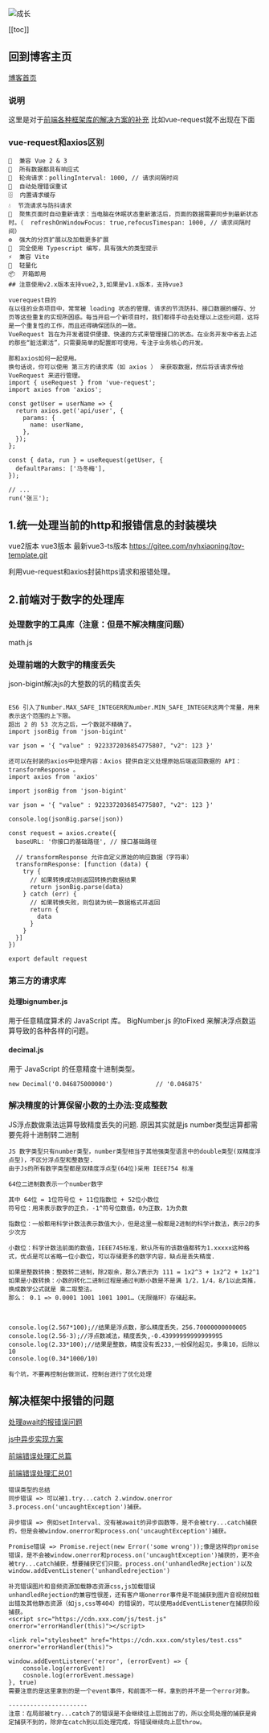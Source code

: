 ![成长](/images/home.png)

[[toc]]
## 回到博客主页
[博客首页](./../README.md)  


### 说明
这里是对于[前端各种框架库的解决方案的补充](https://www.processon.com/mindmap/6214476d079129079ad749e1)
比如vue-request就不出现在下面


### vue-request和axios区别

~~~
🌈  兼容 Vue 2 & 3
🚀  所有数据都具有响应式
🔄  轮询请求：pollingInterval: 1000, // 请求间隔时间
🤖  自动处理错误重试
🗄  内置请求缓存
💧  节流请求与防抖请求
🎯  聚焦页面时自动重新请求：当电脑在休眠状态重新激活后，页面的数据需要同步到最新状态时。（  refreshOnWindowFocus: true,refocusTimespan: 1000, // 请求间隔时间）
⚙️  强大的分页扩展以及加载更多扩展
📠  完全使用 Typescript 编写，具有强大的类型提示
⚡️  兼容 Vite
🍃  轻量化
📦  开箱即用
## 注意使用v2.x版本支持vue2,3,如果是v1.x版本，支持vue3

vuerequest目的
在以往的业务项目中，常常被 loading 状态的管理、请求的节流防抖、接口数据的缓存、分页等这些重复的实现所困惑。每当开启一个新项目时，我们都得手动去处理以上这些问题，这将是一个重复性的工作，而且还得确保团队的一致。
VueRequest 旨在为开发者提供便捷、快速的方式来管理接口的状态。在业务开发中省去上述的那些“脏活累活”，只需要简单的配置即可使用，专注于业务核心的开发。

那和axios如何一起使用。
换句话说，你可以使用 第三方的请求库（如 axios ） 来获取数据，然后将该请求传给 VueRequest 来进行管理。
import { useRequest } from 'vue-request';
import axios from 'axios';

const getUser = userName => {
  return axios.get('api/user', {
    params: {
      name: userName,
    },
  });
};

const { data, run } = useRequest(getUser, {
  defaultParams: ['马冬梅'],
});

// ...
run('张三');

~~~
## 1.统一处理当前的http和报错信息的封装模块
vue2版本
vue3版本
最新vue3-ts版本
 https://gitee.com/nyhxiaoning/tov-template.git

利用vue-request和axios封装https请求和报错处理。


## 2.前端对于数字的处理库
### 处理数字的工具库（注意：但是不解决精度问题）
math.js

### 处理前端的大数字的精度丢失

json-bigint解决js的大整数的坑的精度丢失
~~~

ES6 引入了Number.MAX_SAFE_INTEGER和Number.MIN_SAFE_INTEGER这两个常量，用来表示这个范围的上下限。
超出 2 的 53 次方之后，一个数就不精确了。
import jsonBig from 'json-bigint'

var json = '{ "value" : 9223372036854775807, "v2": 123 }'

还可以在封装的axios中处理内容：Axios 提供自定义处理原始后端返回数据的 API：transformResponse 。
import axios from 'axios'

import jsonBig from 'json-bigint'

var json = '{ "value" : 9223372036854775807, "v2": 123 }'

console.log(jsonBig.parse(json))

const request = axios.create({
  baseURL: '你接口的基础路径', // 接口基础路径

  // transformResponse 允许自定义原始的响应数据（字符串）
  transformResponse: [function (data) {
    try {
      // 如果转换成功则返回转换的数据结果
      return jsonBig.parse(data)
    } catch (err) {
      // 如果转换失败，则包装为统一数据格式并返回
      return {
        data
      }
    }
  }]
})

export default request

~~~

### 第三方的请求库
#### 处理bignumber.js
用于任意精度算术的 JavaScript 库。
BigNumber.js 的toFixed 来解决浮点数运算导致的各种各样的问题。
#### decimal.js
用于 JavaScript 的任意精度十进制类型。
~~~
new Decimal('0.046875000000')            // '0.046875'

~~~

### 解决精度的计算保留小数的土办法:变成整数

JS浮点数做乘法运算导致精度丢失的问题.
原因其实就是js number类型运算都需要先将十进制转二进制

~~~
JS 数字类型只有number类型，number类型相当于其他强类型语言中的double类型(双精度浮点型)，不区分浮点型和整数型.
由于Js的所有数字类型都是双精度浮点型(64位)采用 IEEE754 标准

64位二进制数表示一个number数字

其中 64位 = 1位符号位 + 11位指数位 + 52位小数位
符号位：用来表示数字的正负，-1^符号位数值，0为正数，1为负数

指数位：一般都用科学计数法表示数值大小，但是这里一般都是2进制的科学计数法，表示2的多少次方

小数位：科学计数法前面的数值，IEEE745标准，默认所有的该数值都转为1.xxxxx这种格式，优点是可以省略一位小数位，可以存储更多的数字内容，缺点是丢失精度.

如果是整数转换：整数转二进制，除2取余，那么7表示为 111 = 1x2^3 + 1x2^2 + 1x2^1
如果是小数转换：小数的转化二进制过程是通过判断小数是不是满 1/2，1/4，8/1以此类推，换成数学公式就是 乘二取整法。
那么： 0.1 => 0.0001 1001 1001 1001…（无限循环）存储起来。



console.log(2.567*100);//结果是浮点数，那么精度丢失，256.70000000000005 
console.log(2.56-3);//浮点数减法，精度丢失,-0.43999999999999995
console.log(2.33*100);//结果是整数，精度没有丢233,一般保险起见，多乘10，后除以10
console.log(0.34*1000/10)

有个坑，不要再控制台做测试，控制台进行了优化处理
~~~



## 解决框架中报错的问题
[处理await的报错误问题](https://app.yinxiang.com/shard/s37/nl/24388549/5bb546b1-1047-4c54-afc2-3f70d7ab42fe)

[js中异步实现方案](https://app.yinxiang.com/shard/s37/nl/24388549/30c25a2d-fcb5-47ac-b1e2-38e6cfc76319)

[前端错误处理汇总篇](https://juejin.cn/post/6979564690787532814)

[前端错误处理汇总01](https://app.yinxiang.com/shard/s37/nl/24388549/bc25dd43-2ddb-472f-ac5c-05330f540e80)


~~~
错误类型的总结
同步错误 => 可以被1.try...catch 2.window.onerror 3.process.on('uncaughtException')捕获。

异步错误 => 例如setInterval、没有被await的异步函数等，是不会被try...catch捕获的，但是会被window.onerror和process.on('uncaughtException')捕获。

Promise错误 => Promise.reject(new Error('some wrong'));像是这样的promise错误，是不会被window.onerror和process.on('uncaughtException')捕获的，更不会被try...catch捕获，想要捕获它们只能，process.on('unhandledRejection')以及window.addEventListener('unhandledrejection')

补充错误图片和音频资源加载静态资源css,js加载错误
unhandledRejection的兼容性很差，还有客户端onerror事件是不能捕获到图片音视频加载出错及其他静态资源（如js,css等404）的错误的，可以使用addEventListener在捕获阶段捕获。
<script src="https://cdn.xxx.com/js/test.js"  onerror="errorHandler(this)"></script>

<link rel="stylesheet" href="https://cdn.xxx.com/styles/test.css" onerror="errorHandler(this)">

window.addEventListener('error', (errorEvent) => {
    console.log(errorEvent)
    cosnole.log(errorEvent.message)
}, true)
需要注意的是这里拿到的是一个event事件，和前面不一样，拿到的并不是一个error对象。

----------------------
注意：在局部被try...catch了的错误是不会继续往上层抛出了的，所以全局处理的捕获是肯定捕获不到的，除非在catch到以后处理完成，将错误继续向上层throw。


~~~